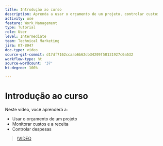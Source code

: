 ```yaml
---
title: Introdução ao curso
description: Aprenda a usar o orçamento de um projeto, controlar custos e receitas e a lidar com despesas no  [!DNL  Workfront].
activity: use
feature: Work Management
type: Tutorial
role: User
level: Intermediate
team: Technical Marketing
jira: KT-8947
doc-type: video
source-git-commit: d17df7162ccaab6b62db34209f50131927c0a532
workflow-type: ht
source-wordcount: '37'
ht-degree: 100%

---
```


# Introdução ao curso

Neste vídeo, você aprenderá a:

* Usar o orçamento de um projeto
* Monitorar custos e a receita
* Controlar despesas

>[!VIDEO](https://video.tv.adobe.com/v/3436424/?quality=12&learn=on&enablevpops&captions=por_br)

